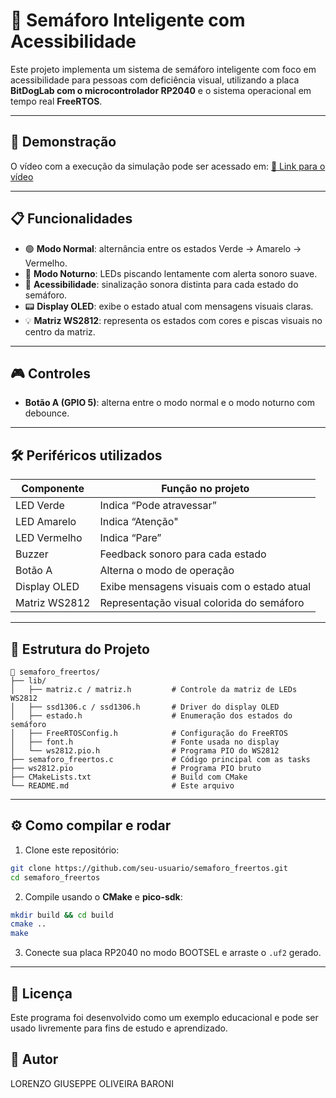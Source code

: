 
# 🚦 Semáforo Inteligente com Acessibilidade

Este projeto implementa um sistema de semáforo inteligente com foco em acessibilidade para pessoas com deficiência visual, utilizando a placa **BitDogLab com o microcontrolador RP2040** e o sistema operacional em tempo real **FreeRTOS**.

---

## 🎥 Demonstração
O vídeo com a execução da simulação pode ser acessado em:
[🔗 Link para o vídeo](https://www.youtube.com/watch?v=o_k5WdKyw7Y&ab_channel=LorenzoBaroni)

---

## 📋 Funcionalidades

- 🟢 **Modo Normal**: alternância entre os estados Verde → Amarelo → Vermelho.
- 🌙 **Modo Noturno**: LEDs piscando lentamente com alerta sonoro suave.
- 🧠 **Acessibilidade**: sinalização sonora distinta para cada estado do semáforo.
- 📟 **Display OLED**: exibe o estado atual com mensagens visuais claras.
- 💡 **Matriz WS2812**: representa os estados com cores e piscas visuais no centro da matriz.

---

## 🎮 Controles

- **Botão A (GPIO 5)**: alterna entre o modo normal e o modo noturno com debounce.

---

## 🛠️ Periféricos utilizados

| Componente      | Função no projeto |
|-----------------|-------------------|
| LED Verde       | Indica “Pode atravessar” |
| LED Amarelo     | Indica “Atenção" |
| LED Vermelho    | Indica “Pare” |
| Buzzer          | Feedback sonoro para cada estado |
| Botão A         | Alterna o modo de operação |
| Display OLED    | Exibe mensagens visuais com o estado atual |
| Matriz WS2812   | Representação visual colorida do semáforo |

---

## 🧱 Estrutura do Projeto

```
📁 semaforo_freertos/
├── lib/
│   ├── matriz.c / matriz.h         # Controle da matriz de LEDs WS2812
│   ├── ssd1306.c / ssd1306.h       # Driver do display OLED
│   ├── estado.h                    # Enumeração dos estados do semáforo
│   ├── FreeRTOSConfig.h            # Configuração do FreeRTOS
│   ├── font.h                      # Fonte usada no display
│   └── ws2812.pio.h                # Programa PIO do WS2812
├── semaforo_freertos.c             # Código principal com as tasks
├── ws2812.pio                      # Programa PIO bruto
├── CMakeLists.txt                  # Build com CMake
└── README.md                       # Este arquivo
```

---

## ⚙️ Como compilar e rodar

1. Clone este repositório:
```bash
git clone https://github.com/seu-usuario/semaforo_freertos.git
cd semaforo_freertos
```

2. Compile usando o **CMake** e **pico-sdk**:

```bash
mkdir build && cd build
cmake ..
make
```

3. Conecte sua placa RP2040 no modo BOOTSEL e arraste o `.uf2` gerado.

---

## 📝 Licença
Este programa foi desenvolvido como um exemplo educacional e pode ser usado livremente para fins de estudo e aprendizado.

## 📌 Autor
LORENZO GIUSEPPE OLIVEIRA BARONI

